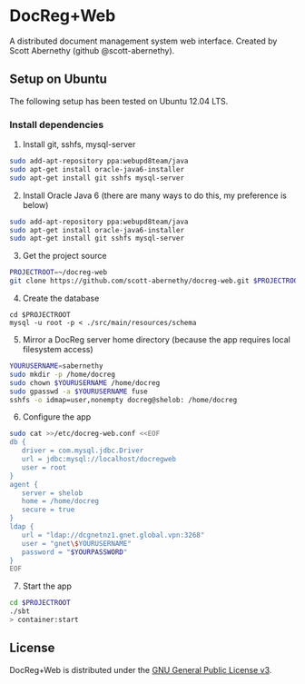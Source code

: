 # DocReg+Web

A distributed document management system web interface.
Created by Scott Abernethy (github @scott-abernethy).

## Setup on Ubuntu
The following setup has been tested on Ubuntu 12.04 LTS.

### Install dependencies
1. Install git, sshfs, mysql-server
```bash
sudo add-apt-repository ppa:webupd8team/java
sudo apt-get install oracle-java6-installer
sudo apt-get install git sshfs mysql-server
```
2. Install Oracle Java 6 (there are many ways to do this, my preference is below)
```bash
sudo add-apt-repository ppa:webupd8team/java
sudo apt-get install oracle-java6-installer
sudo apt-get install git sshfs mysql-server
```
3. Get the project source
```bash
PROJECTROOT=~/docreg-web
git clone https://github.com/scott-abernethy/docreg-web.git $PROJECTROOT
```
4. Create the database
```base
cd $PROJECTROOT
mysql -u root -p < ./src/main/resources/schema
```
5. Mirror a DocReg server home directory (because the app requires local filesystem access)
```bash
YOURUSERNAME=sabernethy
sudo mkdir -p /home/docreg
sudo chown $YOURUSERNAME /home/docreg
sudo gpasswd -a $YOURUSERNAME fuse
sshfs -o idmap=user,nonempty docreg@shelob: /home/docreg
```
6. Configure the app
```bash
sudo cat >>/etc/docreg-web.conf <<EOF
db {
   driver = com.mysql.jdbc.Driver
   url = jdbc:mysql://localhost/docregweb
   user = root
}
agent {
   server = shelob
   home = /home/docreg
   secure = true
}
ldap {
   url = "ldap://dcgnetnz1.gnet.global.vpn:3268"
   user = "gnet\$YOURUSERNAME"
   password = "$YOURPASSWORD"
}
EOF
```
7. Start the app
```bash
cd $PROJECTROOT
./sbt
> container:start
```

## License

DocReg+Web is distributed under the [GNU General Public License v3](http://www.gnu.org/licenses/gpl-3.0.html).
